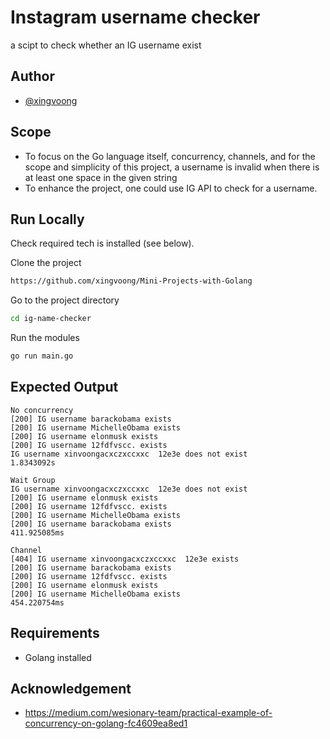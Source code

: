 # Instagram username checker

a scipt to check whether an IG username exist

## Author
- [@xingvoong](https://github.com/xingvoong)

## Scope
- To focus on the Go language itself, concurrency, channels, and for the scope and simplicity of this project, a username is invalid when there is at least one space
in the given string
- To enhance the project, one could use IG API to check for a username.

## Run Locally
Check required tech is installed (see below).

Clone the project
```bash
https://github.com/xingvoong/Mini-Projects-with-Golang
```
Go to the project directory
```bash
cd ig-name-checker
```

Run the modules
```bash
go run main.go
```

## Expected Output
```
No concurrency
[200] IG username barackobama exists 
[200] IG username MichelleObama exists 
[200] IG username elonmusk exists 
[200] IG username 12fdfvscc. exists 
IG username xinvoongacxczxccxxc  12e3e does not exist 
1.8343092s

Wait Group
IG username xinvoongacxczxccxxc  12e3e does not exist 
[200] IG username elonmusk exists 
[200] IG username 12fdfvscc. exists 
[200] IG username MichelleObama exists 
[200] IG username barackobama exists 
411.925085ms

Channel
[404] IG username xinvoongacxczxccxxc  12e3e exists
[200] IG username barackobama exists
[200] IG username 12fdfvscc. exists
[200] IG username elonmusk exists
[200] IG username MichelleObama exists
454.220754ms
```
## Requirements
- Golang installed

## Acknowledgement
- https://medium.com/wesionary-team/practical-example-of-concurrency-on-golang-fc4609ea8ed1
